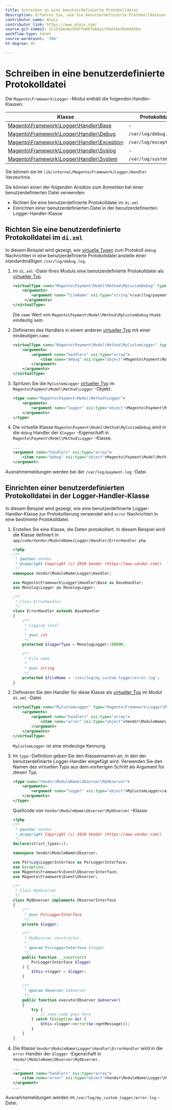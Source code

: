 ```yaml
---
title: Schreiben in eine benutzerdefinierte Protokolldatei
description: Erfahren Sie, wie Sie benutzerdefinierte Protokolldateien einrichten.
contributor_name: Atwix
contributor_link: https://www.atwix.com/
source-git-commit: 2c12c6ea6e7b6ffeb07bbda17ded34e39de6656a
workflow-type: tm+mt
source-wordcount: '394'
ht-degree: 0%

---
```



# Schreiben in eine benutzerdefinierte Protokolldatei

Die `Magento\Framework\Logger` -Modul enthält die folgenden Handler-Klassen:

| Klasse | Protokolldatei |
| ----- | -------- |
| [Magento\Framework\Logger\Handler\Base][base] | - |
| [Magento\Framework\Logger\Handler\Debug][debug] | `/var/log/debug.log` |
| [Magento\Framework\Logger\Handler\Exception][exception] | `/var/log/exception.log` |
| [Magento\Framework\Logger\Handler\Syslog][syslog] | - |
| [Magento\Framework\Logger\Handler\System][system] | `/var/log/system.log` |

Sie können sie im `lib/internal/Magento/Framework/Logger/Handler` Verzeichnis.

Sie können einen der folgenden Ansätze zum Anmelden bei einer benutzerdefinierten Datei verwenden:

- Richten Sie eine benutzerdefinierte Protokolldatei im `di.xml`
- Einrichten einer benutzerdefinierten Datei in der benutzerdefinierten Logger-Handler-Klasse

## Richten Sie eine benutzerdefinierte Protokolldatei im `di.xml`

In diesem Beispiel wird gezeigt, wie [virtuelle Typen](https://devdocs.magento.com/guides/v2.4/extension-dev-guide/build/di-xml-file.html#virtual-types) zum Protokoll `debug` Nachrichten in eine benutzerdefinierte Protokolldatei anstelle einer standardmäßigen `/var/log/debug.log`.

1. Im `di.xml` -Datei Ihres Moduls eine benutzerdefinierte Protokolldatei als [virtueller Typ](https://devdocs.magento.com/guides/v2.4/extension-dev-guide/build/di-xml-file.html#virtual-types).

   ```xml
   <virtualType name="Magento\Payment\Model\Method\MyCustomDebug" type="Magento\Framework\Logger\Handler\Base">
       <arguments>
           <argument name="fileName" xsi:type="string">/var/log/payment.log</argument>
        </arguments>
   </virtualType>
   ```

   Die `name` Wert von `Magento\Payment\Model\Method\MyCustomDebug` muss eindeutig sein.

1. Definieren des Handlers in einem anderen [virtueller Typ](https://devdocs.magento.com/guides/v2.4/extension-dev-guide/build/di-xml-file.html#virtual-types) mit einer eindeutigen `name`:

   ```xml
   <virtualType name="Magento\Payment\Model\Method\MyCustomLogger" type="Magento\Framework\Logger\Monolog">
       <arguments>
           <argument name="handlers" xsi:type="array">
               <item name="debug" xsi:type="object">Magento\Payment\Model\Method\MyCustomDebug</item>
           </argument>
       </arguments>
   </virtualType>
   ```

1. Spritzen Sie die `MyCustomLogger` [virtueller Typ](https://devdocs.magento.com/guides/v2.4/extension-dev-guide/build/di-xml-file.html#virtual-types) im `Magento\Payment\Model\Method\Logger` -Objekt:

   ```xml
   <type name="Magento\Payment\Model\Method\Logger">
       <arguments>
           <argument name="logger" xsi:type="object">Magento\Payment\Model\Method\MyCustomLogger</argument>
       </arguments>
   </type>
   ```

1. Die virtuelle Klasse `Magento\Payment\Model\Method\MyCustomDebug` wird in die `debug` Handler der `$logger` -Eigenschaft in `Magento\Payment\Model\Method\Logger` -Klasse.

   ```xml
   ...
   <argument name="handlers" xsi:type="array">
       <item name="debug" xsi:type="object">Magento\Payment\Model\Method\MyCustomDebug</item>
   </argument>
   ```

Ausnahmemeldungen werden bei der `/var/log/payment.log` -Datei.

## Einrichten einer benutzerdefinierten Protokolldatei in der Logger-Handler-Klasse

In diesem Beispiel wird gezeigt, wie eine benutzerdefinierte Logger-Handler-Klasse zur Protokollierung verwendet wird `error` Nachrichten in eine bestimmte Protokolldatei.

1. Erstellen Sie eine Klasse, die Daten protokolliert. In diesem Beispiel wird die Klasse definiert in `app/code/Vendor/ModuleName/Logger/Handler/ErrorHandler.php`.

   ```php
   <?php
   /**
    * @author Vendor
    * @copyright Copyright (c) 2019 Vendor (https://www.vendor.com/)
    */
   namespace Vendor\ModuleName\Logger\Handler;
   
   use Magento\Framework\Logger\Handler\Base as BaseHandler;
   use Monolog\Logger as MonologLogger;
   
   /**
    * Class ErrorHandler
    */
   class ErrorHandler extends BaseHandler
   {
       /**
        * Logging level
        *
        * @var int
        */
       protected $loggerType = MonologLogger::ERROR;
   
       /**
        * File name
        *
        * @var string
        */
       protected $fileName = '/var/log/my_custom_logger/error.log';
   }
   ```

1. Definieren Sie den Handler für diese Klasse als [virtueller Typ](https://devdocs.magento.com/guides/v2.4/extension-dev-guide/build/di-xml-file.html#virtual-types) im Modul `di.xml` -Datei.

   ```xml
   <virtualType name="MyCustomLogger" type="Magento\Framework\Logger\Monolog">
       <arguments>
           <argument name="handlers" xsi:type="array">
               <item name="error" xsi:type="object">Vendor\ModuleName\Logger\Handler\ErrorHandler</item>
           </argument>
       </arguments>
   </virtualType>
   ```

   `MyCustomLogger` ist eine eindeutige Kennung.

1. Im `type` -Definition geben Sie den Klassennamen an, in den der benutzerdefinierte Logger-Handler eingefügt wird. Verwenden Sie den Namen des virtuellen Typs aus dem vorherigen Schritt als Argument für diesen Typ.

   ```xml
   <type name="Vendor\ModuleName\Observer\MyObserver">
       <arguments>
           <argument name="logger" xsi:type="object">MyCustomLogger</argument>
       </arguments>
   </type>
   ```

   Quellcode von `Vendor\ModuleName\Observer\MyObserver` -Klasse:

   ```php
   <?php
   /**
    * @author Vendor
    * @copyright Copyright (c) 2019 Vendor (https://www.vendor.com/)
    */
   declare(strict_types=1);
   
   namespace Vendor\ModuleName\Observer;
   
   use Psr\Log\LoggerInterface as PsrLoggerInterface;
   use Exception;
   use Magento\Framework\Event\ObserverInterface;
   use Magento\Framework\Event\Observer;
   
   /**
    * Class MyObserver
    */
   class MyObserver implements ObserverInterface
   {
       /**
        * @var PsrLoggerInterface
        */
       private $logger;
   
       /**
        * MyObserver constructor.
        *
        * @param PsrLoggerInterface $logger
        */
       public function __construct(
           PsrLoggerInterface $logger
       ) {
           $this->logger = $logger;
       }
   
       /**
        * @param Observer $observer
        */
       public function execute(Observer $observer)
       {
           try {
               // some code goes here
           } catch (Exception $e) {
               $this->logger->error($e->getMessage());
           }
       }
   }
   ```

1. Die Klasse `Vendor\ModuleName\Logger\Handler\ErrorHandler` wird in die `error` Handler der `$logger` -Eigenschaft in `Vendor\ModuleName\Observer\MyObserver`.

   ```xml
   ...
   <argument name="handlers" xsi:type="array">
       <item name="error" xsi:type="object">Vendor\ModuleName\Logger\Handler\ErrorHandler</item>
   </argument>
   ...
   ```

Ausnahmemeldungen werden im `/var/log/my_custom_logger/error.log` -Datei.

<!-- link definitions -->

[base]: https://github.com/magento/magento2/blob/2.4/lib/internal/Magento/Framework/Logger/Handler/Base.php
[debug]: https://github.com/magento/magento2/blob/2.4/lib/internal/Magento/Framework/Logger/Handler/Debug.php
[exception]: https://github.com/magento/magento2/blob/2.4/lib/internal/Magento/Framework/Logger/Handler/Exception.php
[syslog]: https://github.com/magento/magento2/blob/2.4/lib/internal/Magento/Framework/Logger/Handler/Syslog.php
[system]: https://github.com/magento/magento2/blob/2.4/lib/internal/Magento/Framework/Logger/Handler/System.php
